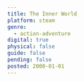 ```yaml
---
title: The Inner World
platform: steam
genre:
  - action-adventure
digital: true
physical: false
guide: false
pending: false
posted: 2000-01-01
---
```


